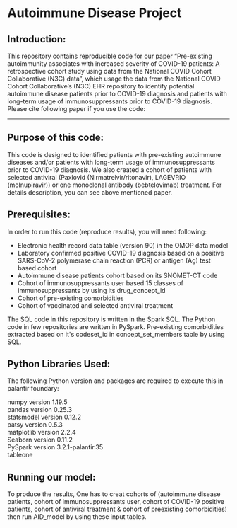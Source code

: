# Autoimmune Disease Project
## Introduction:
This repository contains reproducible code for our paper “Pre-existing autoimmunity associates with increased severity of COVID-19 patients: A retrospective cohort   study using data from the National COVID Cohort Collaborative (N3C) data”, which usage the data from the National COVID Cohort Collaborative’s (N3C) EHR repository to identify potential autoimmune disease patients prior to COVID-19 diagnosis and patients with long-term usage of immunosuppressants prior to COVID-19 diagnosis. Please cite following paper if you use the code:
***
## Purpose of this code: 
This code is designed to identified patients with pre-existing autoimmune diseases and/or patients with long-term usage of immunosuppressants prior to COVID-19 diagnosis. We also created a cohort of patients with selected antiviral (Paxlovid (Nirmatrelvir/ritonavir), LAGEVRIO (molnupiravir)) or one monoclonal antibody (bebtelovimab) treatment. For details description, you can see above mentioned paper. 

## Prerequisites:
In order to run this code (reproduce results), you will need following:
  * Electronic health record  data table (version 90) in the OMOP data model
  * Laboratory confirmed positive COVID-19 diagnosis based on a positive SARS-CoV-2 polymerase chain reaction (PCR) or antigen (Ag) test based cohort
  * Autoimmune disease patients cohort based on its SNOMET-CT code
  * Cohort of immunosuppressants user based 15 classes of immunosuppressants by using its drug_concept_id
  * Cohort of pre-existing comorbidities
  * Cohort of vaccinated and selected antiviral treatment
  
The SQL code in this repository is written in the Spark SQL. The Python code in few repositories are written in PySpark. Pre-existing comorbidities extracted based on it's codeset_id in concept_set_members table by using SQL.


## Python Libraries Used:
The following Python version and packages are required to execute this in palantir foundary:

numpy version  1.19.5\
pandas version 0.25.3\
statsmodel version 0.12.2\
patsy version  0.5.3\
matplotlib version 2.2.4\
Seaborn version 0.11.2\
PySpark version 3.2.1-palantir.35\
tableone

## Running our model:

To produce the results, One has to creat cohorts of (autoimmune disease patients, cohort of immunosuppressants user, cohort of COVID-19 positive patients, cohort of antiviral treatment & cohort of preexisting comorbidities) then run AID_model by using these input tables.

